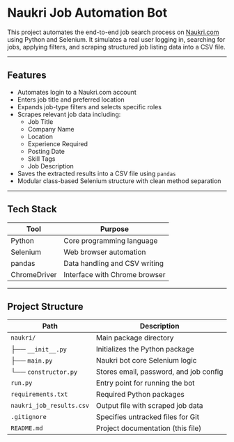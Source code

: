 # Naukri Job Automation Bot

This project automates the end-to-end job search process on [Naukri.com](https://www.naukri.com) using Python and Selenium. It simulates a real user logging in, searching for jobs, applying filters, and scraping structured job listing data into a CSV file.

---

## Features

- Automates login to a Naukri.com account
- Enters job title and preferred location
- Expands job-type filters and selects specific roles
- Scrapes relevant job data including:
  - Job Title
  - Company Name
  - Location
  - Experience Required
  - Posting Date
  - Skill Tags
  - Job Description
- Saves the extracted results into a CSV file using `pandas`
- Modular class-based Selenium structure with clean method separation

---

## Tech Stack

| Tool         | Purpose                        |
|--------------|--------------------------------|
| Python       | Core programming language      |
| Selenium     | Web browser automation         |
| pandas       | Data handling and CSV writing  |
| ChromeDriver | Interface with Chrome browser  |

---

## Project Structure

| Path                        | Description                                |
|-----------------------------|--------------------------------------------|
| `naukri/`                   | Main package directory                     |
| ├── `__init__.py`           | Initializes the Python package             |
| ├── `main.py`               | Naukri bot core Selenium logic             |
| └── `constructor.py`        | Stores email, password, and job config     |
| `run.py`                    | Entry point for running the bot            |
| `requirements.txt`          | Required Python packages                   |
| `naukri_job_results.csv`    | Output file with scraped job data          |
| `.gitignore`                | Specifies untracked files for Git          |
| `README.md`                 | Project documentation (this file)          |


